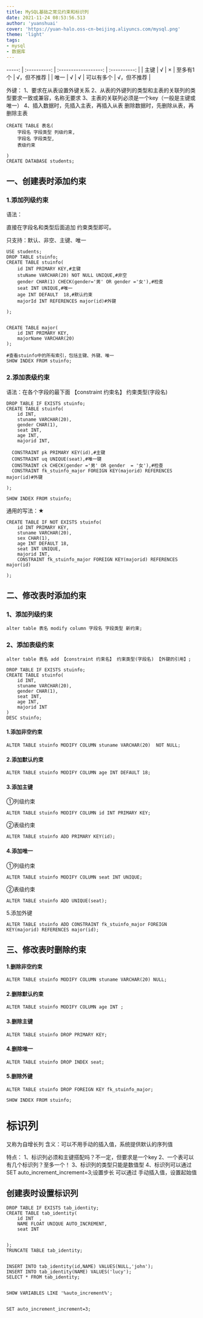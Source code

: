 ```yaml
---
title: MySQL基础之常见约束和标识列
date: 2021-11-24 08:53:56.513
author: 'yuanshuai'
cover: 'https://yuan-halo.oss-cn-beijing.aliyuncs.com/mysql.png'
theme: 'light'
tags: 
- mysql
- 数据库
---
```


-----: | :----------: | :------------------: | :----------: |
| 主键 |     √      |      ×       |      至多有1个       | √，但不推荐  |
| 唯一 |     √      |      √       |      可以有多个      | √，但不推荐  |

外键：
	1、要求在从表设置外键关系
	2、从表的外键列的类型和主表的关联列的类型要求一致或兼容，名称无要求
	3、主表的关联列必须是一个key（一般是主键或唯一）
	4、插入数据时，先插入主表，再插入从表
	删除数据时，先删除从表，再删除主表

```mysql
CREATE TABLE 表名(
	字段名 字段类型 列级约束,
	字段名 字段类型,
	表级约束

)
CREATE DATABASE students;
```

## 一、创建表时添加约束

### 1.添加列级约束

语法：

直接在字段名和类型后面追加 约束类型即可。

只支持：默认、非空、主键、唯一

```mysql
USE students;
DROP TABLE stuinfo;
CREATE TABLE stuinfo(
	id INT PRIMARY KEY,#主键
	stuName VARCHAR(20) NOT NULL UNIQUE,#非空
	gender CHAR(1) CHECK(gender='男' OR gender ='女'),#检查
	seat INT UNIQUE,#唯一
	age INT DEFAULT  18,#默认约束
	majorId INT REFERENCES major(id)#外键

);


CREATE TABLE major(
	id INT PRIMARY KEY,
	majorName VARCHAR(20)
);

#查看stuinfo中的所有索引，包括主键、外键、唯一
SHOW INDEX FROM stuinfo;
```

### 2.添加表级约束

语法：在各个字段的最下面
 【constraint 约束名】 约束类型(字段名) 

```mysql
DROP TABLE IF EXISTS stuinfo;
CREATE TABLE stuinfo(
	id INT,
	stuname VARCHAR(20),
	gender CHAR(1),
	seat INT,
	age INT,
	majorid INT,
	
  CONSTRAINT pk PRIMARY KEY(id),#主键
  CONSTRAINT uq UNIQUE(seat),#唯一键
  CONSTRAINT ck CHECK(gender ='男' OR gender  = '女'),#检查
  CONSTRAINT fk_stuinfo_major FOREIGN KEY(majorid) REFERENCES major(id)#外键

);

SHOW INDEX FROM stuinfo;
```

通用的写法：★

```mysql
CREATE TABLE IF NOT EXISTS stuinfo(
	id INT PRIMARY KEY,
	stuname VARCHAR(20),
	sex CHAR(1),
	age INT DEFAULT 18,
	seat INT UNIQUE,
	majorid INT,
	CONSTRAINT fk_stuinfo_major FOREIGN KEY(majorid) REFERENCES major(id)

);
```

## 二、修改表时添加约束

### 1、添加列级约束

```mysql
alter table 表名 modify column 字段名 字段类型 新约束;
```

### 2、添加表级约束

```mysql
alter table 表名 add 【constraint 约束名】 约束类型(字段名) 【外键的引用】;
```


```mysql
DROP TABLE IF EXISTS stuinfo;
CREATE TABLE stuinfo(
	id INT,
	stuname VARCHAR(20),
	gender CHAR(1),
	seat INT,
	age INT,
	majorid INT
)
DESC stuinfo;
```

#### 1.添加非空约束

```mysql
ALTER TABLE stuinfo MODIFY COLUMN stuname VARCHAR(20)  NOT NULL;
```

#### 2.添加默认约束

```mysql
ALTER TABLE stuinfo MODIFY COLUMN age INT DEFAULT 18;
```

#### 3.添加主键

①列级约束

```mysql
ALTER TABLE stuinfo MODIFY COLUMN id INT PRIMARY KEY;
```

②表级约束

```mysql
ALTER TABLE stuinfo ADD PRIMARY KEY(id);
```

#### 4.添加唯一

①列级约束

```mysql
ALTER TABLE stuinfo MODIFY COLUMN seat INT UNIQUE;
```

②表级约束

```mysql
ALTER TABLE stuinfo ADD UNIQUE(seat);
```

5.添加外键

```mysql
ALTER TABLE stuinfo ADD CONSTRAINT fk_stuinfo_major FOREIGN KEY(majorid) REFERENCES major(id); 
```

## 三、修改表时删除约束

#### 1.删除非空约束

```mysql
ALTER TABLE stuinfo MODIFY COLUMN stuname VARCHAR(20) NULL;
```

#### 2.删除默认约束

```mysql
ALTER TABLE stuinfo MODIFY COLUMN age INT ;
```

#### 3.删除主键

```mysql
ALTER TABLE stuinfo DROP PRIMARY KEY;
```

#### 4.删除唯一

```mysql
ALTER TABLE stuinfo DROP INDEX seat;
```

#### 5.删除外键

```mysql
ALTER TABLE stuinfo DROP FOREIGN KEY fk_stuinfo_major;

SHOW INDEX FROM stuinfo;
```

# 标识列

又称为自增长列
含义：可以不用手动的插入值，系统提供默认的序列值

特点：
1、标识列必须和主键搭配吗？不一定，但要求是一个key
2、一个表可以有几个标识列？至多一个！
3、标识列的类型只能是数值型
4、标识列可以通过 SET auto_increment_increment=3;设置步长
可以通过 手动插入值，设置起始值

## 创建表时设置标识列

```mysql
DROP TABLE IF EXISTS tab_identity;
CREATE TABLE tab_identity(
	id INT  ,
	NAME FLOAT UNIQUE AUTO_INCREMENT,
	seat INT 


);
TRUNCATE TABLE tab_identity;


INSERT INTO tab_identity(id,NAME) VALUES(NULL,'john');
INSERT INTO tab_identity(NAME) VALUES('lucy');
SELECT * FROM tab_identity;


SHOW VARIABLES LIKE '%auto_increment%';


SET auto_increment_increment=3;
```